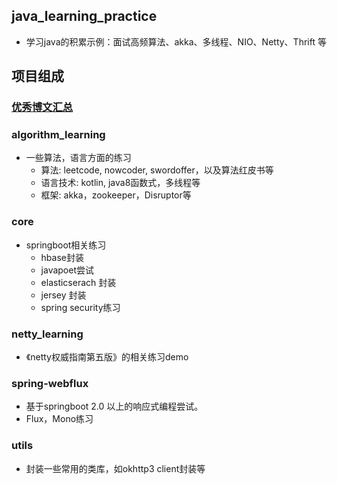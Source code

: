 ## java_learning_practice

- 学习java的积累示例：面试高频算法、akka、多线程、NIO、Netty、Thrift 等

##  项目组成

### [优秀博文汇总](./docs/优秀博文汇总.md)

### algorithm_learning

- 一些算法，语言方面的练习
  - 算法: leetcode, nowcoder, swordoffer，以及算法红皮书等
  - 语言技术: kotlin, java8函数式，多线程等
  - 框架: akka，zookeeper，Disruptor等
  
### core
- springboot相关练习
  - hbase封装
  - javapoet尝试
  - elasticserach 封装
  - jersey 封装
  - spring security练习
  
### netty_learning
- 《netty权威指南第五版》的相关练习demo

### spring-webflux
- 基于springboot 2.0 以上的响应式编程尝试。
- Flux，Mono练习

### utils
- 封装一些常用的类库，如okhttp3 client封装等
